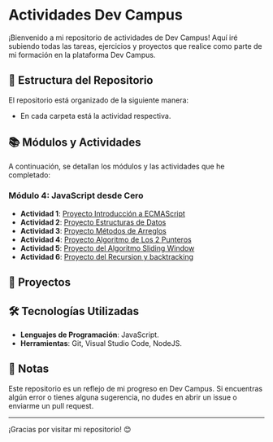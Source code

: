 # Actividades Dev Campus
 
 ¡Bienvenido a mi repositorio de actividades de Dev Campus! Aquí iré subiendo todas las tareas, ejercicios y proyectos que realice como parte de mi formación en la plataforma Dev Campus.
 
 ## 📁 Estructura del Repositorio
 
 El repositorio está organizado de la siguiente manera:
  - En cada carpeta está la actividad respectiva.
 
 
 ## 📚 Módulos y Actividades
 
 A continuación, se detallan los módulos y las actividades que he completado:
 
 ### Módulo 4: JavaScript desde Cero
 - **Actividad 1**: [Proyecto Introducción a ECMAScript](https://github.com/eduardotec05/LogicaYAlgoritmos-DEV-F/tree/main/IntroduccionAECMAScript)
 - **Actividad 2**: [Proyecto Estructuras de Datos](https://github.com/eduardotec05/LogicaYAlgoritmos-DEV-F/tree/main/EstructurasDeDatos)
 - **Actividad 3**: [Proyecto Métodos de Arreglos](https://github.com/eduardotec05/LogicaYAlgoritmos-DEV-F/tree/main/M%C3%A9todosDeArreglos)
 - **Actividad 4**: [Proyecto Algoritmo de Los 2 Punteros](https://github.com/eduardotec05/LogicaYAlgoritmos-DEV-F/tree/main/AlgoritmoDeLos2Punteros)
 - **Actividad 5**: [Proyecto del Algoritmo Sliding Window](https://github.com/eduardotec05/LogicaYAlgoritmos-DEV-F/tree/main/AlgoritmoSlidingWindow)
 - **Actividad 6**: [Proyecto del Recursion y backtracking](https://github.com/eduardotec05/LogicaYAlgoritmos-DEV-F/tree/main/RecursionYBacktracking)

 ## 🚀 Proyectos
 
 
 ## 🛠️ Tecnologías Utilizadas
 
 - **Lenguajes de Programación**: JavaScript.
 - **Herramientas**: Git, Visual Studio Code, NodeJS.
 
 ## 📝 Notas
 
 Este repositorio es un reflejo de mi progreso en Dev Campus. Si encuentras algún error o tienes alguna sugerencia, no dudes en abrir un issue o enviarme un pull request.
 
 
 ---
 
 ¡Gracias por visitar mi repositorio! 😊